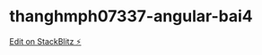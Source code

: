 # thanghmph07337-angular-bai4

[Edit on StackBlitz ⚡️](https://stackblitz.com/edit/thanghmph07337-angular-bai4)